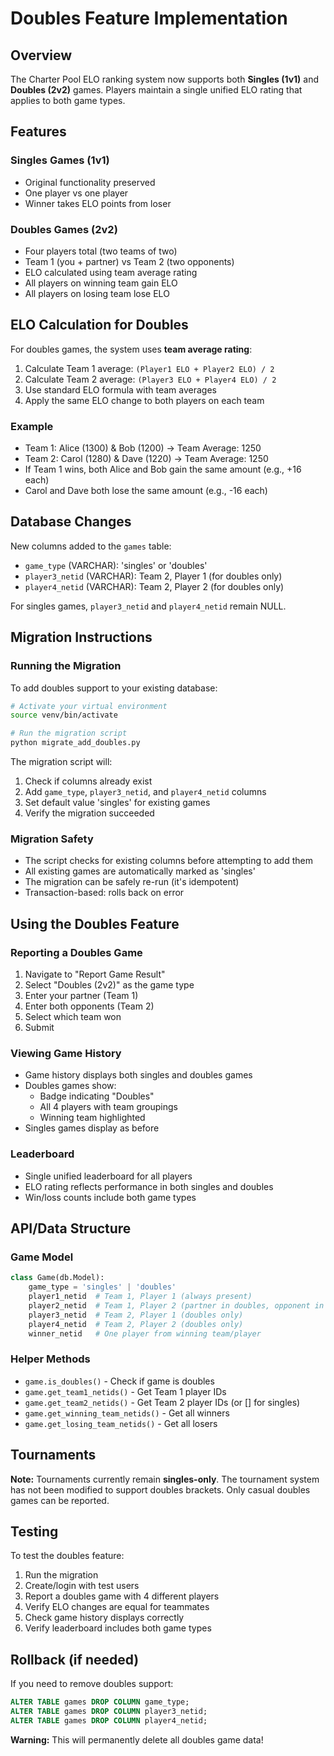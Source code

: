 # Doubles Feature Implementation

## Overview

The Charter Pool ELO ranking system now supports both **Singles (1v1)** and **Doubles (2v2)** games. Players maintain a single unified ELO rating that applies to both game types.

## Features

### Singles Games (1v1)
- Original functionality preserved
- One player vs one player
- Winner takes ELO points from loser

### Doubles Games (2v2)
- Four players total (two teams of two)
- Team 1 (you + partner) vs Team 2 (two opponents)
- ELO calculated using team average rating
- All players on winning team gain ELO
- All players on losing team lose ELO

## ELO Calculation for Doubles

For doubles games, the system uses **team average rating**:

1. Calculate Team 1 average: `(Player1 ELO + Player2 ELO) / 2`
2. Calculate Team 2 average: `(Player3 ELO + Player4 ELO) / 2`
3. Use standard ELO formula with team averages
4. Apply the same ELO change to both players on each team

### Example
- Team 1: Alice (1300) & Bob (1200) → Team Average: 1250
- Team 2: Carol (1280) & Dave (1220) → Team Average: 1250
- If Team 1 wins, both Alice and Bob gain the same amount (e.g., +16 each)
- Carol and Dave both lose the same amount (e.g., -16 each)

## Database Changes

New columns added to the `games` table:
- `game_type` (VARCHAR): 'singles' or 'doubles'
- `player3_netid` (VARCHAR): Team 2, Player 1 (for doubles only)
- `player4_netid` (VARCHAR): Team 2, Player 2 (for doubles only)

For singles games, `player3_netid` and `player4_netid` remain NULL.

## Migration Instructions

### Running the Migration

To add doubles support to your existing database:

```bash
# Activate your virtual environment
source venv/bin/activate

# Run the migration script
python migrate_add_doubles.py
```

The migration script will:
1. Check if columns already exist
2. Add `game_type`, `player3_netid`, and `player4_netid` columns
3. Set default value 'singles' for existing games
4. Verify the migration succeeded

### Migration Safety

- The script checks for existing columns before attempting to add them
- All existing games are automatically marked as 'singles'
- The migration can be safely re-run (it's idempotent)
- Transaction-based: rolls back on error

## Using the Doubles Feature

### Reporting a Doubles Game

1. Navigate to "Report Game Result"
2. Select "Doubles (2v2)" as the game type
3. Enter your partner (Team 1)
4. Enter both opponents (Team 2)
5. Select which team won
6. Submit

### Viewing Game History

- Game history displays both singles and doubles games
- Doubles games show:
  - Badge indicating "Doubles"
  - All 4 players with team groupings
  - Winning team highlighted
- Singles games display as before

### Leaderboard

- Single unified leaderboard for all players
- ELO rating reflects performance in both singles and doubles
- Win/loss counts include both game types

## API/Data Structure

### Game Model

```python
class Game(db.Model):
    game_type = 'singles' | 'doubles'
    player1_netid  # Team 1, Player 1 (always present)
    player2_netid  # Team 1, Player 2 (partner in doubles, opponent in singles)
    player3_netid  # Team 2, Player 1 (doubles only)
    player4_netid  # Team 2, Player 2 (doubles only)
    winner_netid   # One player from winning team/player
```

### Helper Methods

- `game.is_doubles()` - Check if game is doubles
- `game.get_team1_netids()` - Get Team 1 player IDs
- `game.get_team2_netids()` - Get Team 2 player IDs (or [] for singles)
- `game.get_winning_team_netids()` - Get all winners
- `game.get_losing_team_netids()` - Get all losers

## Tournaments

**Note:** Tournaments currently remain **singles-only**. The tournament system has not been modified to support doubles brackets. Only casual doubles games can be reported.

## Testing

To test the doubles feature:

1. Run the migration
2. Create/login with test users
3. Report a doubles game with 4 different players
4. Verify ELO changes are equal for teammates
5. Check game history displays correctly
6. Verify leaderboard includes both game types

## Rollback (if needed)

If you need to remove doubles support:

```sql
ALTER TABLE games DROP COLUMN game_type;
ALTER TABLE games DROP COLUMN player3_netid;
ALTER TABLE games DROP COLUMN player4_netid;
```

**Warning:** This will permanently delete all doubles game data!

